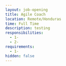 ```yaml
---
layout: job-opening
title: Agile Coach
location: Remote/Honduras
time: Full Time
description: testing
responsibilities:
  - 1-
  - 2-
requirements:
  - 1-
hidden: false
---
```


